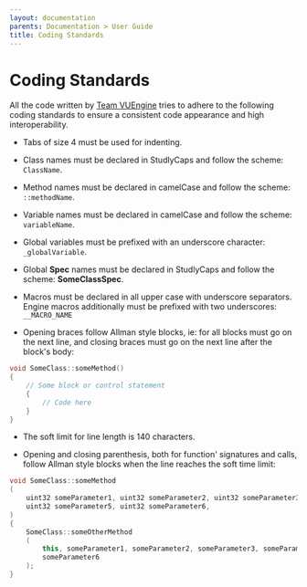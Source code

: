 ```yaml
---
layout: documentation
parents: Documentation > User Guide
title: Coding Standards
---
```


# Coding Standards

All the code written by [Team VUEngine](https://www.vuengine.dev/) tries to adhere to the following coding standards to ensure a consistent code appearance and high interoperability.

- Tabs of size 4 must be used for indenting.

- Class names must be declared in StudlyCaps and follow the scheme: `ClassName`.

- Method names must be declared in camelCase and follow the scheme: `::methodName`.

- Variable names must be declared in camelCase and follow the scheme: `variableName`.

- Global variables must be prefixed with an underscore character: `_globalVariable`.

- Global **Spec** names must be declared in StudlyCaps and follow the scheme: **SomeClassSpec**.

- Macros must be declared in all upper case with underscore separators. Engine macros additionally must be prefixed with two underscores: `__MACRO_NAME`

- Opening braces follow Allman style blocks, ie: for all blocks must go on the next line, and closing braces must go on the next line after the block's body:

```cpp
void SomeClass::someMethod()
{
    // Some block or control statement
    {
        // Code here
    }
}
```

- The soft limit for line length is 140 characters.

- Opening and closing parenthesis, both for function' signatures and calls, follow Allman style blocks when the line reaches the soft time limit:

```cpp
void SomeClass::someMethod
(
    uint32 someParameter1, uint32 someParameter2, uint32 someParameter3, uint32 someParameter4,
    uint32 someParameter5, uint32 someParameter6,
)
{
    SomeClass::someOtherMethod
    (
        this, someParameter1, someParameter2, someParameter3, someParameter4, someParameter5,
        someParameter6
    );
}
```
